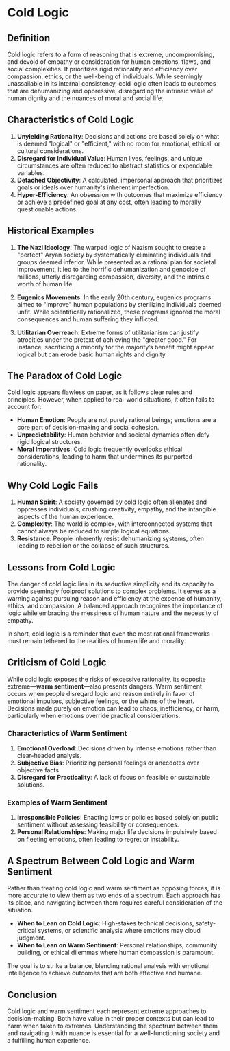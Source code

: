 
# Cold Logic

## Definition
Cold logic refers to a form of reasoning that is extreme, uncompromising, and devoid of empathy or consideration for human emotions, flaws, and social complexities. It prioritizes rigid rationality and efficiency over compassion, ethics, or the well-being of individuals. While seemingly unassailable in its internal consistency, cold logic often leads to outcomes that are dehumanizing and oppressive, disregarding the intrinsic value of human dignity and the nuances of moral and social life.


## Characteristics of Cold Logic
1. **Unyielding Rationality**: Decisions and actions are based solely on what is deemed "logical" or "efficient," with no room for emotional, ethical, or cultural considerations.
2. **Disregard for Individual Value**: Human lives, feelings, and unique circumstances are often reduced to abstract statistics or expendable variables.
3. **Detached Objectivity**: A calculated, impersonal approach that prioritizes goals or ideals over humanity's inherent imperfection.
4. **Hyper-Efficiency**: An obsession with outcomes that maximize efficiency or achieve a predefined goal at any cost, often leading to morally questionable actions.


## Historical Examples
1. **The Nazi Ideology**:
   The warped logic of Nazism sought to create a "perfect" Aryan society by systematically eliminating individuals and groups deemed inferior. While presented as a rational plan for societal improvement, it led to the horrific dehumanization and genocide of millions, utterly disregarding compassion, diversity, and the intrinsic worth of human life.

2. **Eugenics Movements**:
   In the early 20th century, eugenics programs aimed to "improve" human populations by sterilizing individuals deemed unfit. While scientifically rationalized, these programs ignored the moral consequences and human suffering they inflicted.

3. **Utilitarian Overreach**:
   Extreme forms of utilitarianism can justify atrocities under the pretext of achieving the "greater good." For instance, sacrificing a minority for the majority’s benefit might appear logical but can erode basic human rights and dignity.


## The Paradox of Cold Logic
Cold logic appears flawless on paper, as it follows clear rules and principles. However, when applied to real-world situations, it often fails to account for:
- **Human Emotion**: People are not purely rational beings; emotions are a core part of decision-making and social cohesion.
- **Unpredictability**: Human behavior and societal dynamics often defy rigid logical structures.
- **Moral Imperatives**: Cold logic frequently overlooks ethical considerations, leading to harm that undermines its purported rationality.


## Why Cold Logic Fails
1. **Human Spirit**: A society governed by cold logic often alienates and oppresses individuals, crushing creativity, empathy, and the intangible aspects of the human experience.
2. **Complexity**: The world is complex, with interconnected systems that cannot always be reduced to simple logical equations.
3. **Resistance**: People inherently resist dehumanizing systems, often leading to rebellion or the collapse of such structures.


## Lessons from Cold Logic
The danger of cold logic lies in its seductive simplicity and its capacity to provide seemingly foolproof solutions to complex problems. It serves as a warning against pursuing reason and efficiency at the expense of humanity, ethics, and compassion. A balanced approach recognizes the importance of logic while embracing the messiness of human nature and the necessity of empathy. 

In short, cold logic is a reminder that even the most rational frameworks must remain tethered to the realities of human life and morality.


## Criticism of Cold Logic
While cold logic exposes the risks of excessive rationality, its opposite extreme—**warm sentiment**—also presents dangers. Warm sentiment occurs when people disregard logic and reason entirely in favor of emotional impulses, subjective feelings, or the whims of the heart. Decisions made purely on emotion can lead to chaos, inefficiency, or harm, particularly when emotions override practical considerations.

### Characteristics of Warm Sentiment
1. **Emotional Overload**: Decisions driven by intense emotions rather than clear-headed analysis.
2. **Subjective Bias**: Prioritizing personal feelings or anecdotes over objective facts.
3. **Disregard for Practicality**: A lack of focus on feasible or sustainable solutions.

### Examples of Warm Sentiment
1. **Irresponsible Policies**: Enacting laws or policies based solely on public sentiment without assessing feasibility or consequences.
2. **Personal Relationships**: Making major life decisions impulsively based on fleeting emotions, often leading to regret or instability.


## A Spectrum Between Cold Logic and Warm Sentiment
Rather than treating cold logic and warm sentiment as opposing forces, it is more accurate to view them as two ends of a spectrum. Each approach has its place, and navigating between them requires careful consideration of the situation.

- **When to Lean on Cold Logic**: High-stakes technical decisions, safety-critical systems, or scientific analysis where emotions may cloud judgment.
- **When to Lean on Warm Sentiment**: Personal relationships, community building, or ethical dilemmas where human compassion is paramount.

The goal is to strike a balance, blending rational analysis with emotional intelligence to achieve outcomes that are both effective and humane.


## Conclusion
Cold logic and warm sentiment each represent extreme approaches to decision-making. Both have value in their proper contexts but can lead to harm when taken to extremes. Understanding the spectrum between them and navigating it with nuance is essential for a well-functioning society and a fulfilling human experience.
